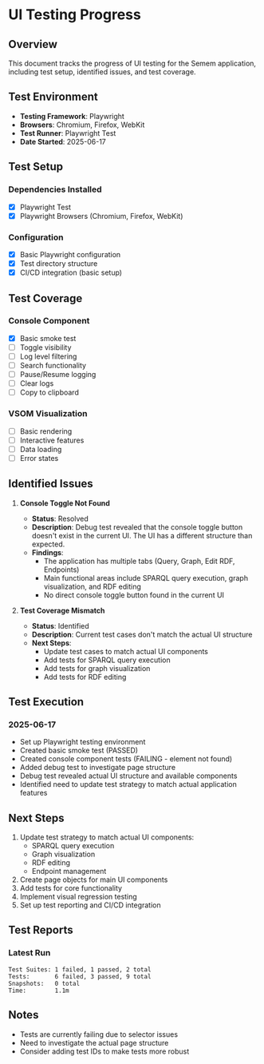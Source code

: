 # UI Testing Progress

## Overview
This document tracks the progress of UI testing for the Semem application, including test setup, identified issues, and test coverage.

## Test Environment
- **Testing Framework**: Playwright
- **Browsers**: Chromium, Firefox, WebKit
- **Test Runner**: Playwright Test
- **Date Started**: 2025-06-17

## Test Setup

### Dependencies Installed
- [x] Playwright Test
- [x] Playwright Browsers (Chromium, Firefox, WebKit)

### Configuration
- [x] Basic Playwright configuration
- [x] Test directory structure
- [x] CI/CD integration (basic setup)

## Test Coverage

### Console Component
- [x] Basic smoke test
- [ ] Toggle visibility
- [ ] Log level filtering
- [ ] Search functionality
- [ ] Pause/Resume logging
- [ ] Clear logs
- [ ] Copy to clipboard

### VSOM Visualization
- [ ] Basic rendering
- [ ] Interactive features
- [ ] Data loading
- [ ] Error states

## Identified Issues

1. **Console Toggle Not Found**
   - **Status**: Resolved
   - **Description**: Debug test revealed that the console toggle button doesn't exist in the current UI. The UI has a different structure than expected.
   - **Findings**:
     - The application has multiple tabs (Query, Graph, Edit RDF, Endpoints)
     - Main functional areas include SPARQL query execution, graph visualization, and RDF editing
     - No direct console toggle button found in the current UI

2. **Test Coverage Mismatch**
   - **Status**: Identified
   - **Description**: Current test cases don't match the actual UI structure
   - **Next Steps**:
     - Update test cases to match actual UI components
     - Add tests for SPARQL query execution
     - Add tests for graph visualization
     - Add tests for RDF editing

## Test Execution

### 2025-06-17
- Set up Playwright testing environment
- Created basic smoke test (PASSED)
- Created console component tests (FAILING - element not found)
- Added debug test to investigate page structure
- Debug test revealed actual UI structure and available components
- Identified need to update test strategy to match actual application features

## Next Steps
1. Update test strategy to match actual UI components:
   - SPARQL query execution
   - Graph visualization
   - RDF editing
   - Endpoint management
2. Create page objects for main UI components
3. Add tests for core functionality
4. Implement visual regression testing
5. Set up test reporting and CI/CD integration

## Test Reports

### Latest Run
```
Test Suites: 1 failed, 1 passed, 2 total
Tests:       6 failed, 3 passed, 9 total
Snapshots:   0 total
Time:        1.1m
```

## Notes
- Tests are currently failing due to selector issues
- Need to investigate the actual page structure
- Consider adding test IDs to make tests more robust
